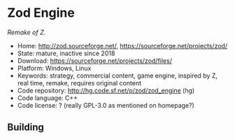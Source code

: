 # Zod Engine

_Remake of Z._

- Home: http://zod.sourceforge.net/, https://sourceforge.net/projects/zod/
- State: mature, inactive since 2018
- Download: https://sourceforge.net/projects/zod/files/
- Platform: Windows, Linux
- Keywords: strategy, commercial content, game engine, inspired by Z, real time, remake, requires original content
- Code repository:  http://hg.code.sf.net/p/zod/zod_engine (hg)
- Code language: C++
- Code license: ? (really GPL-3.0 as mentioned on homepage?)

## Building
